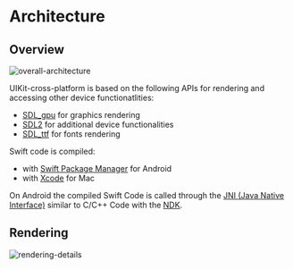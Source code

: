 # Architecture

## Overview
![overall-architecture](https://user-images.githubusercontent.com/10008938/42819122-e147ca8e-89d2-11e8-8227-454a98963953.png)

UIKit-cross-platform is based on the following APIs for rendering and accessing other device functionatlities:
- [SDL_gpu](https://github.com/grimfang4/sdl-gpu) for graphics rendering
- [SDL2](https://www.libsdl.org/) for additional device functionalities
- [SDL_ttf](https://www.libsdl.org/projects/SDL_ttf/) for fonts rendering

Swift code is compiled:
- with [Swift Package Manager](https://github.com/apple/swift-package-manager) for Android
- with [Xcode](https://developer.apple.com/xcode/) for Mac

On Android the compiled Swift Code is called through the [JNI (Java Native Interface)](https://docs.oracle.com/javase/7/docs/technotes/guides/jni/spec/jniTOC.html) similar to C/C++ Code with the [NDK](https://developer.android.com/ndk/).

## Rendering

![rendering-details](https://user-images.githubusercontent.com/10008938/27796338-f6831442-6009-11e7-8ec8-fa5e092136fe.png)
